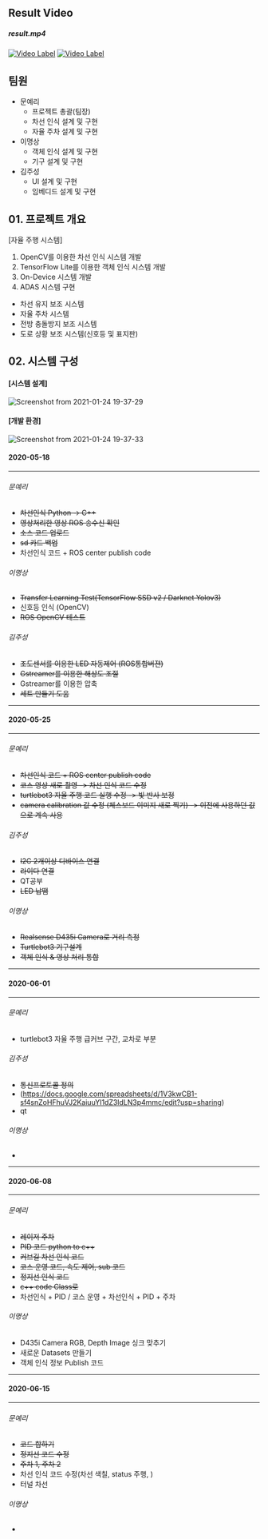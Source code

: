 ## Result Video
##### result.mp4
[![Video Label](https://user-images.githubusercontent.com/49478077/86878363-b0a76d00-c123-11ea-9518-c2e5a210ce58.PNG)](https://youtu.be/_td5F_plBig)
[![Video Label](https://user-images.githubusercontent.com/49478077/86878450-dcc2ee00-c123-11ea-8738-a75b5461e7ad.PNG)](https://youtu.be/TaoRwRa8nq4)

## 팀원
* 문예리
  * 프로젝트 총괄(팀장)
  * 차선 인식 설계 및 구현
  * 자율 주차 설계 및 구현
* 이명상
  * 객체 인식 설계 및 구현
  * 기구 설계 및 구현
* 김주성
  * UI 설계 및 구현
  * 임베디드 설계 및 구현

## 01. 프로젝트 개요
[자율 주행 시스템]
1. OpenCV를 이용한 차선 인식 시스템 개발
2. TensorFlow Lite를 이용한 객체 인식 시스템 개발
3. On-Device 시스템 개발
4. ADAS 시스템 구현
  * 차선 유지 보조 시스템
  * 자율 주차 시스템
  * 전방 충돌방지 보조 시스템
  * 도로 상황 보조 시스템(신호등 및 표지판)
  
## 02. 시스템 구성
#### [시스템 설계]
![Screenshot from 2021-01-24 19-37-29](https://user-images.githubusercontent.com/49478077/105627724-e1f74880-5e7b-11eb-9225-968274f69f04.png)

#### [개발 환경]
![Screenshot from 2021-01-24 19-37-33](https://user-images.githubusercontent.com/49478077/105627747-f89d9f80-5e7b-11eb-8ec1-88dee5904927.png)

#### 2020-05-18
***
###### 문예리
* ~~차선인식 Python -> C++~~
* ~~영상처리한 영상 ROS 송수신 확인~~
* ~~소스 코드 업로드~~
* ~~sd 카드 백업~~
* 차선인식 코드 + ROS center publish code
###### 이명상
* ~~Transfer Learning Test(TensorFlow SSD v2 / Darknet Yolov3)~~
* 신호등 인식 (OpenCV)
* ~~ROS OpenCV 테스트~~
###### 김주성
* ~~조도센서를 이용한 LED 자동제어 (ROS통합버젼)~~
* ~~Gstreamer를 이용한 해상도 조절~~
* Gstreamer를 이용한 압축
* ~~세트 만들기 도움~~
***
#### 2020-05-25
***
###### 문예리
* ~~차선인식 코드 + ROS center publish code~~
* ~~코스 영상 새로 촬영 -> 차선 인식 코드 수정~~
* ~~turtlebot3 자율 주행 코드 실행 수정 -> 빛 반사 보정~~
* ~~camera calibration 값 수정 (체스보드 이미지 새로 찍기) -> 이전에 사용하던 값으로 계속 사용~~
###### 김주성
* ~~I2C 2개이상 디바이스 연결~~
* ~~라이다 연결~~
* QT공부
* ~~LED 납땜~~
###### 이명상
* ~~Realsense D435i Camera로 거리 측정~~
* ~~Turtlebot3 기구설계~~
* ~~객체 인식 & 영상 처리 통합~~
***
#### 2020-06-01
***
###### 문예리
* turtlebot3 자율 주행 급커브 구간, 교차로 부분
###### 김주성
* ~~통신프로토콜 정의~~
* (https://docs.google.com/spreadsheets/d/1V3kwCB1-sf4snZoHFhuVJ2KaiuuYI1dZ3ldLN3p4mmc/edit?usp=sharing)
* qt 
###### 이명상
*
***
#### 2020-06-08
***
###### 문예리
* ~~레이저 주차~~
* ~~PID 코드 python to c++~~
* ~~커브길 차선 인식 코드~~
* ~~코스 운영 코드, 속도 제어, sub 코드~~
* ~~정지선 인식 코드~~
* ~~c++ code Class로~~
* 차선인식 + PID / 코스 운영 + 차선인식 + PID + 주차
###### 이명상
* D435i Camera RGB, Depth Image 싱크 맞추기
* 새로운 Datasets 만들기
* 객체 인식 정보 Publish 코드
***
#### 2020-06-15
***
###### 문예리
* ~~코드 합하기~~
* ~~정지선 코드 수정~~
* ~~주차 1, 주차 2~~
* 차선 인식 코드 수정(차선 색칠, status 주행, )
* 터널 차선 
###### 이명상
*
